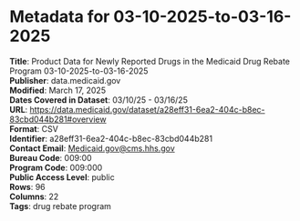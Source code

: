 # Metadata for 03-10-2025-to-03-16-2025
**Title**: Product Data for Newly Reported Drugs in the Medicaid Drug Rebate Program 03-10-2025-to-03-16-2025<br>
**Publisher**: data.medicaid.gov<br>
**Modified**: March 17, 2025<br>
**Dates Covered in Dataset**: 03/10/25 - 03/16/25<br>
**URL**: https://data.medicaid.gov/dataset/a28eff31-6ea2-404c-b8ec-83cbd044b281#overview<br>
**Format**: CSV<br>
**Identifier**: a28eff31-6ea2-404c-b8ec-83cbd044b281<br>
**Contact Email**: Medicaid.gov@cms.hhs.gov<br>
**Bureau Code**: 009:00<br>
**Program Code**: 009:000<br>
**Public Access Level**: public<br>
**Rows**: 96<br>
**Columns**: 22<br>
**Tags**: drug rebate program<br>
